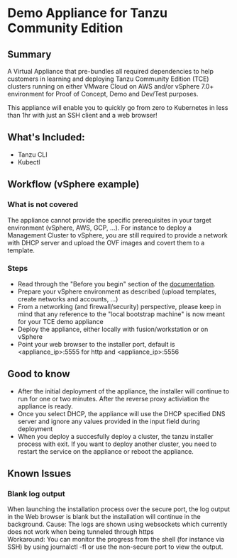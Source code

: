 # Demo Appliance for Tanzu Community Edition

## Summary

A Virtual Appliance that pre-bundles all required dependencies to help customers in learning and deploying Tanzu Community Edition (TCE) clusters running on either VMware Cloud on AWS and/or vSphere 7.0+ environment for Proof of Concept, Demo and Dev/Test purposes.

This appliance will enable you to quickly go from zero to Kubernetes in less than 1hr with just an SSH client and a web browser!

## What's Included:
- Tanzu CLI
- Kubectl

## Workflow (vSphere example)

### What is not covered
The appliance cannot provide the specific prerequisites in your target environment (vSphere, AWS, GCP, ...). For instance to deploy a Management Cluster to vSphere, you are still required to provide a network with DHCP server and upload the OVF images and covert them to a template.

### Steps
- Read through the "Before you begin" section of the [documentation](https://tanzucommunityedition.io/docs/v0.12/vsphere/).
- Prepare your vSphere environment as described (upload templates, create networks and accounts, ...)
- From a networking (and firewall/security) perspective, please keep in mind that any reference to the "local bootstrap machine" is now meant for your TCE demo appliance
- Deploy the appliance, either locally with fusion/workstation or on vSphere
- Point your web browser to the installer port, default is <appliance_ip>:5555 for http and <appliance_ip>:5556


## Good to know

- After the initial deployment of the appliance, the installer will continue to run for one or two minutes. After the reverse proxy activiation the appliance is ready.
- Once you select DHCP, the appliance will use the DHCP specified DNS server and ignore any values provided in the input field during deployment
- When you deploy a succesfully deploy a cluster, the tanzu installer process with exit. If you want to deploy another cluster, you need to restart the service on the appliance or reboot the appliance.

## Known Issues

### Blank log output
When launching the installation process over the secure port, the log output in the Web browser is blank but the installation will continue in the background.
Cause: The logs are shown using websockets which currently does not work when being tunneled through https  
Workaround: You can monitor the progress from the shell (for instance via SSH) by using journalctl -fl or use the non-secure port to view the output.


